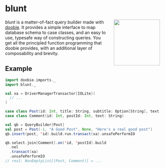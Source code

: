 # blunt

<img align="right" src="https://cdn.rawgit.com/iOffice/blunt/5cdd7380/blunt_logo.svg" height="150px" style="padding-left: 20px"/>

*blunt* is a matter-of-fact query builder made with [doobie](https://github.com/tpolecat/doobie).
It provides a simple interface to map database schema to case classes, and an easy to use, typesafe way
of constructing queries. You get all the principled function programming that doobie provides, with an 
additional layer of composability and brevity.

## Example

``` scala
import doobie.imports._
import blunt._

val xa = DriverManagerTransactor[IOLite](
  // ...
)

case class Post(id: Int, title: String, subtitle: Option[String], text: String)
case class Comment(id: Int, postId: Int, text: String)

val qb = QueryBuilder[Post]
val post = Post(-1, "A Good Post", None, "Here's a real good post")
qb.insert(post, 'id).build.run.transact(xa).unsafePerformIO

qb.select.join[Comment].on('id, 'postId).build
  .nel
  .transact(xa)
  .unsafePerformIO
// res1: NonEmptyList[(Post, Comment)] = ...
```
